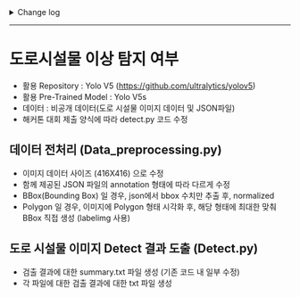 <details>
<summary>Change log</summary>
<div>

> change log (2022.08.24)
> - fix typo in the readme

> change log (2023.12.11)
> - code modularize
> - add submodule

> change log (2024.01.18)
> - code modify(detect.py)
> - add config.json file
</div>
</details>

---

# 도로시설물 이상 탐지 여부
- 활용 Repository : Yolo V5 (https://github.com/ultralytics/yolov5)
- 활용 Pre-Trained Model : Yolo V5s
- 데이터 : 비공개 데이터(도로 시설물 이미지 데이터 및 JSON파일)
- 해커톤 대회 제출 양식에 따라 detect.py 코드 수정 

## 데이터 전처리 (Data_preprocessing.py)
- 이미지 데이터 사이즈 (416X416) 으로 수정
- 함께 제공된 JSON 파일의 annotation 형태에 따라 다르게 수정
- BBox(Bounding Box) 일 경우, json에서 bbox 수치만 추출 후, normalized
- Polygon 일 경우, 이미지에 Polygon 형태 시각화 후, 해당 형태에 최대한 맞춰 BBox 직접 생성 (labelimg 사용)

## 도로 시설물 이미지 Detect 결과 도출 (Detect.py)
- 검출 결과에 대한 summary.txt 파일 생성 (기존 코드 내 일부 수정)
- 각 파일에 대한 검출 결과에 대한 txt 파일 생성

